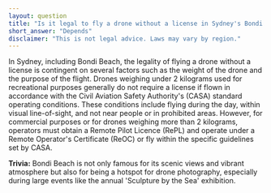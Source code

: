 ```yaml
---
layout: question
title: "Is it legal to fly a drone without a license in Sydney's Bondi Beach area?"
short_answer: "Depends"
disclaimer: "This is not legal advice. Laws may vary by region."
---
```


In Sydney, including Bondi Beach, the legality of flying a drone without a license is contingent on several factors such as the weight of the drone and the purpose of the flight. Drones weighing under 2 kilograms used for recreational purposes generally do not require a license if flown in accordance with the Civil Aviation Safety Authority's (CASA) standard operating conditions. These conditions include flying during the day, within visual line-of-sight, and not near people or in prohibited areas. However, for commercial purposes or for drones weighing more than 2 kilograms, operators must obtain a Remote Pilot Licence (RePL) and operate under a Remote Operator's Certificate (ReOC) or fly within the specific guidelines set by CASA.

**Trivia:** Bondi Beach is not only famous for its scenic views and vibrant atmosphere but also for being a hotspot for drone photography, especially during large events like the annual 'Sculpture by the Sea' exhibition.

